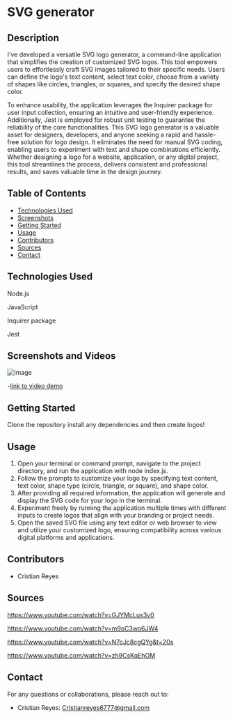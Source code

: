 
# SVG generator

## Description

I've developed a versatile SVG logo generator, a command-line application that simplifies the creation of customized SVG logos. This tool empowers users to effortlessly craft SVG images tailored to their specific needs. Users can define the logo's text content, select text color, choose from a variety of shapes like circles, triangles, or squares, and specify the desired shape color.

To enhance usability, the application leverages the Inquirer package for user input collection, ensuring an intuitive and user-friendly experience. Additionally, Jest is employed for robust unit testing to guarantee the reliability of the core functionalities. This SVG logo generator is a valuable asset for designers, developers, and anyone seeking a rapid and hassle-free solution for logo design. It eliminates the need for manual SVG coding, enabling users to experiment with text and shape combinations efficiently. Whether designing a logo for a website, application, or any digital project, this tool streamlines the process, delivers consistent and professional results, and saves valuable time in the design journey.

## Table of Contents

- [Technologies Used](#technologies-used)
- [Screenshots](#screenshots)
- [Getting Started](#getting-started)
- [Usage](#usage)
- [Contributors](#contributors)
- [Sources](#sources)
- [Contact](#contact)

## Technologies Used

Node.js

JavaScript

Inquirer package

Jest

## Screenshots and Videos

![image](https://github.com/Cristianreyes6777/SVG-Generator/assets/135755569/958ecfb7-15f8-49cf-9eb0-8213f8a14b79)

-[link to video demo](#https://drive.google.com/file/d/1BN6VbiZQdXLCTS78szx7bTO2DdddgNlE/view?usp=sharing)




## Getting Started

Clone the repository
install any dependencies
and then create logos!


## Usage
1. Open your terminal or command prompt, navigate to the project directory, and run the application with node index.js.
2. Follow the prompts to customize your logo by specifying text content, text color, shape type (circle, triangle, or square), and shape color.
3. After providing all required information, the application will generate and display the SVG code for your logo in the terminal.
4. Experiment freely by running the application multiple times with different inputs to create logos that align with your branding or project needs.
5. Open the saved SVG file using any text editor or web browser to view and utilize your customized logo, ensuring compatibility across various digital platforms and applications.
## Contributors

- Cristian Reyes

## Sources

https://www.youtube.com/watch?v=GJYMcLus3v0

https://www.youtube.com/watch?v=m9oC3wo6JW4

https://www.youtube.com/watch?v=N7cJc8cgQYg&t=20s

https://www.youtube.com/watch?v=zh9CsKqEhOM


## Contact
For any questions or collaborations, please reach out to:

- Cristian Reyes: Cristianreyes6777@gmail.com


